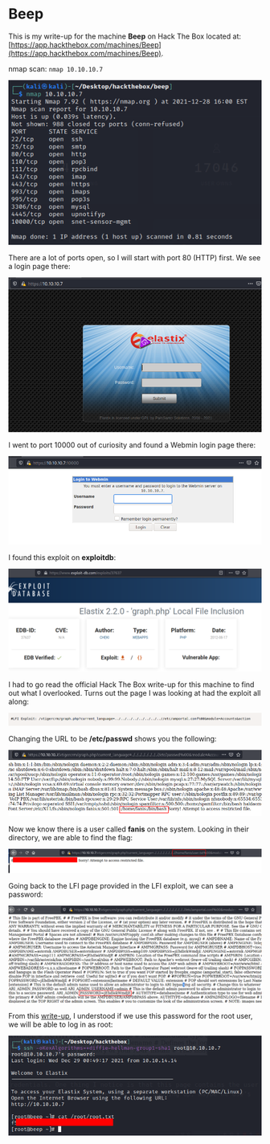 # Beep

This is my write-up for the machine **Beep** on Hack The Box located at: [https://app.hackthebox.com/machines/Beep](https://app.hackthebox.com/machines/Beep).

nmap scan: `nmap 10.10.10.7`

![](<../../.gitbook/assets/image (366).png>)

There are a lot of ports open, so I will start with port 80 (HTTP) first. We see a login page there:

![](<../../.gitbook/assets/image (339).png>)

I went to port 10000 out of curiosity and found a Webmin login page there:

![](<../../.gitbook/assets/image (350) (1).png>)

I found this exploit on **exploitdb**:

![](<../../.gitbook/assets/image (348) (1) (1).png>)

I had to go read the official Hack The Box write-up for this machine to find out what I overlooked. Turns out the page I was looking at had the exploit all along:

![](<../../.gitbook/assets/image (337) (1).png>)

Changing the URL to be **/etc/passwd** shows you the following:

![](<../../.gitbook/assets/image (336) (1).png>)

Now we know there is a user called **fanis** on the system. Looking in their directory, we are able to find the flag:

![](<../../.gitbook/assets/image (362) (1) (1).png>)

Going back to the LFI page provided in the LFI exploit, we can see a password:

![](<../../.gitbook/assets/image (331).png>)

From this [write-up](https://dalemazza.github.io/htb/2020/07/04/HTB-Beep-OSCP-Walkthrough.html), I understood if we use this password for the root user, we will be able to log in as root:

![](<../../.gitbook/assets/image (340) (1) (1).png>)

